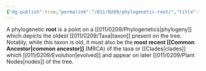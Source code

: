 ```yaml
---
{"dg-publish":true,"permalink":"/011/0209/phylogenetic-root/","title":"Phylogenetic Root","tags":["BIOL422","BIOL320"],"created":"2024-09-26T15:22:59.000-07:00","updated":"2025-01-24T10:31:45.521-08:00"}
---
```


A phylogenetic **root** is a point on a [[011/0209/Phylogenetics\|phylogeny]] which depicts the oldest [[011/0209/Taxa\|taxon]] present on the tree. Notably, while this taxon is old, it must also be the **most recent [[Common Ancestor\|common ancestor]]** (MRCA) of the taxa or [[Clades\|clades]] which [[011/0209/Evolution\|evolved]] and appear on later [[011/0209/Plant Nodes\|nodes]] of the tree.